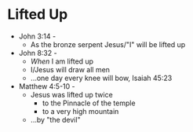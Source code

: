 # Lifted Up

* John 3:14 - 
  * As the bronze serpent Jesus/"I" will be lifted up
* John 8:32 - 
  * _When_ I am lifted up
  * I/Jesus will draw all men
  * ...one day every knee will bow, Isaiah 45:23
* Matthew 4:5-10 - 
  * Jesus was lifted up twice
    * to the Pinnacle of the temple
    * to a very high mountain
  * ...by "the devil"
